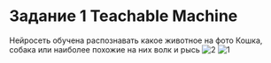 # Задание 1 Teachable Machine
Нейросеть обучена распознавать какое животное на фото
Кошка, собака или наиболее похожие на них волк и рысь
![2](https://user-images.githubusercontent.com/118875192/228451897-356047e6-8966-4ce8-b599-3cedef1b49eb.PNG)
![1](https://user-images.githubusercontent.com/118875192/228451914-a14bc19c-8ff6-4e17-aaec-d88791e6ab6e.PNG)
